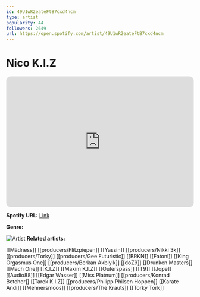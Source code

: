 ```yaml
---
id: 49U1wR2eateFtB7cxd4ncm
type: artist
popularity: 44
followers: 2649
url: https://open.spotify.com/artist/49U1wR2eateFtB7cxd4ncm
---
```

# Nico K.I.Z

<iframe style="border-radius:12px" src="https://open.spotify.com/embed/artist/49U1wR2eateFtB7cxd4ncm" width="100%" height="352" frameBorder="0" allowfullscreen="" allow="autoplay; clipboard-write; encrypted-media; fullscreen; picture-in-picture" loading="lazy"></iframe>

**Spotify URL:** [Link](https://open.spotify.com/artist/49U1wR2eateFtB7cxd4ncm)

**Genre:** 

![Artist](https://i.scdn.co/image/ab6761610000e5ebd3184c1f2ab5ad6614d94d41)
**Related artists:**

[[Mädness]]
[[producers/Flitzpiepen]]
[[Yassin]]
[[producers/Nikki 3k]]
[[producers/Torky]]
[[producers/Gee Futuristic]]
[[BRKN]]
[[Fatoni]]
[[King Orgasmus One]]
[[producers/Berkan Akbiyik]]
[[doZ9]]
[[Drunken Masters]]
[[Mach One]]
[[K.I.Z]]
[[Maxim K.I.Z]]
[[Outerspass]]
[[T9]]
[[Jope]]
[[Audio88]]
[[Edgar Wasser]]
[[Miss Platnum]]
[[producers/Konrad Betcher]]
[[Tarek K.I.Z]]
[[producers/Philipp Philsen Hoppen]]
[[Karate Andi]]
[[Mehnersmoos]]
[[producers/The Krauts]]
[[Torky Tork]]
